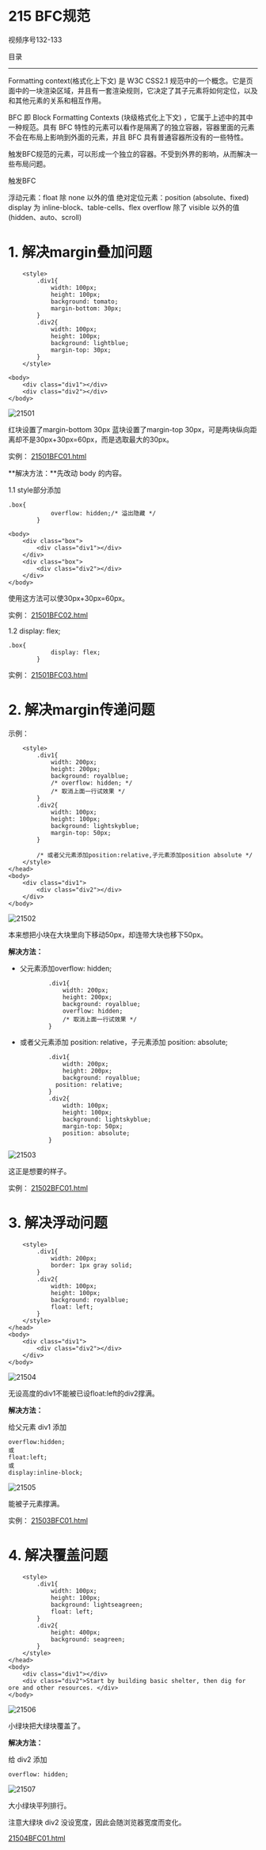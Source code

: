 # 215 BFC规范

视频序号132-133

目录



***

Formatting context(格式化上下文) 是 W3C CSS2.1 规范中的一个概念。它是页面中的一块渲染区域，并且有一套渲染规则，它决定了其子元素将如何定位，以及和其他元素的关系和相互作用。

BFC 即 Block Formatting Contexts (块级格式化上下文) ，它属于上述中的其中一种规范。具有 BFC 特性的元素可以看作是隔离了的独立容器，容器里面的元素不会在布局上影响到外面的元素，并且 BFC 具有普通容器所没有的一些特性。

触发BFC规范的元素，可以形成一个独立的容器。不受到外界的影响，从而解决一些布局问题。

触发BFC

浮动元素：float 除 none 以外的值
绝对定位元素：position (absolute、fixed) 
display 为 inline-block、table-cells、flex
overflow 除了 visible 以外的值 (hidden、auto、scroll)

# 1. 解决margin叠加问题

```
    <style>
        .div1{
            width: 100px;
            height: 100px;
            background: tomato;
            margin-bottom: 30px;
        }
        .div2{
            width: 100px;
            height: 100px;
            background: lightblue;
            margin-top: 30px;
        }
    </style>
    
<body>
    <div class="div1"></div>
    <div class="div2"></div>
</body>
```

![21501](img/21501.png)

红块设置了margin-bottom 30px 蓝块设置了margin-top 30px，可是两块纵向距离却不是30px+30px=60px，而是选取最大的30px。

实例： [21501BFC01.html](21501BFC01.html) 



**解决方法：**先改动 body 的内容。

1.1 style部分添加

```
.box{
            overflow: hidden;/* 溢出隐藏 */
        }
```

```
<body>
    <div class="box">
        <div class="div1"></div>
    </div>
    <div class="box">
        <div class="div2"></div>
    </div>
</body>
```

使用这方法可以使30px+30px=60px。

实例： [21501BFC02.html](21501BFC02.html) 



1.2 display: flex;

```
.box{
            display: flex;
        }
```

实例： [21501BFC03.html](21501BFC03.html) 



# 2. 解决margin传递问题

示例：

```
    <style>
        .div1{
            width: 200px;
            height: 200px;
            background: royalblue;
            /* overflow: hidden; */
            /* 取消上面一行试效果 */
        }
        .div2{
            width: 100px;
            height: 100px;
            background: lightskyblue;
            margin-top: 50px;
        }

        /* 或者父元素添加position:relative,子元素添加position absolute */
    </style>
</head>
<body>
    <div class="div1">
        <div class="div2"></div>
    </div>
</body>
```

![21502](img/21502.png)

本来想把小块在大块里向下移动50px，却连带大块也移下50px。

**解决方法：**

* 父元素添加overflow: hidden;

  ```
          .div1{
              width: 200px;
              height: 200px;
              background: royalblue;
              overflow: hidden;
              /* 取消上面一行试效果 */
          }
  ```

* 或者父元素添加 position: relative，子元素添加 position: absolute;

  ```
          .div1{
              width: 200px;
              height: 200px;
              background: royalblue;
  			position: relative;
          }
          .div2{
              width: 100px;
              height: 100px;
              background: lightskyblue;
              margin-top: 50px;
              position: absolute;
          }
  ```

![21503](img/21503.png)

这正是想要的样子。

实例： [21502BFC01.html](21502BFC01.html) 



# 3. 解决浮动问题

```
    <style>
        .div1{
            width: 200px;
            border: 1px gray solid;
        }
        .div2{
            width: 100px;
            height: 100px;
            background: royalblue;
            float: left;
        }
    </style>
</head>
<body>
    <div class="div1">
        <div class="div2"></div>
    </div>
</body>
```

![21504](img/21504.png)

无设高度的div1不能被已设float:left的div2撑满。

**解决方法：**

给父元素 div1 添加

```
overflow:hidden;
或
float:left;
或
display:inline-block;
```

![21505](img/21505.png)

能被子元素撑满。

实例： [21503BFC01.html](21503BFC01.html) 



# 4. 解决覆盖问题

```
    <style>
        .div1{
            width: 100px;
            height: 100px;
            background: lightseagreen;
            float: left;
        }
        .div2{
            height: 400px;
            background: seagreen;
        }
    </style>
</head>
<body>
    <div class="div1"></div>
    <div class="div2">Start by building basic shelter, then dig for ore and other resources. </div>
</body>
```

![21506](img/21506.png)

小绿块把大绿块覆盖了。

**解决方法：**

给 div2 添加 

```
overflow: hidden;
```

![21507](img/21507.png)

大小绿块平列排行。

注意大绿块 div2 没设宽度，因此会随浏览器宽度而变化。

 [21504BFC01.html](21504BFC01.html) 